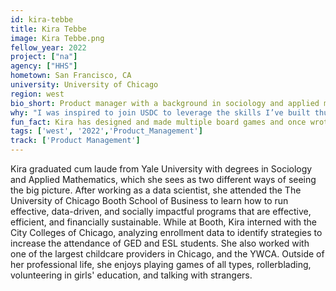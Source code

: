 ```yaml
---
id: kira-tebbe
title: Kira Tebbe
image: Kira Tebbe.png
fellow_year: 2022
project: ["na"]
agency: ["HHS"]
hometown: San Francisco, CA
university: University of Chicago
region: west
bio_short: Product manager with a background in sociology and applied mathematics. 
why: "I was inspired to join USDC to leverage the skills I’ve built thus far, meet inspiring peers, learn at a rapid pace, and work on meaningful projects that are of service to people across the country."
fun_fact: Kira has designed and made multiple board games and once wrote and hosted a virtual trivia game for over 800 people!
tags: ['west', '2022','Product_Management']
track: ['Product Management']
---
```


Kira graduated cum laude from Yale University with degrees in Sociology and Applied Mathematics, which she sees as two different ways of seeing the big picture. After working as a data scientist, she attended the The University of Chicago Booth School of Business to learn how to run effective, data-driven, and socially impactful programs that are effective, efficient, and financially sustainable. While at Booth, Kira interned with the City Colleges of Chicago, analyzing enrollment data to identify strategies to increase the attendance of GED and ESL students. She also worked with one of the largest childcare providers in Chicago, and the YWCA. Outside of her professional life, she enjoys playing games of all types, rollerblading, volunteering in girls' education, and talking with strangers. 